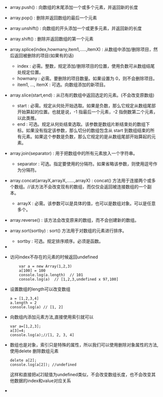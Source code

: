 - array.push() : 向数组的末尾添加一个或多个元素，并返回新的长度
- array.pop() : 删除并返回数组的最后一个元素
- array.unshift() : 向数组的开头添加一个或更多元素，并返回新的长度
- array.shift() : 删除并返回数组的第一个元素
- array.splice(index,howmany,item1,.....,itemX) : 从数组中添加/删除项目，然后返回被删除的项目(如果有的话)
    - index : 必需。整数，规定添加/删除项目的位置，使用负数可从数组结尾处规定位置。
    - howmany : 必需。要删除的项目数量。如果设置为 0，则不会删除项目。
    - item1, ..., itemX : 可选。向数组添加的新项目。

- array.slice(start,end) : 从已有的数组中返回选定的元素。(不会改变原数组)
    - start : 必需。规定从何处开始选取。如果是负数，那么它规定从数组尾部开始算起的位置。也就是说，-1 指最后一个元素，-2 指倒数第二个元素，以此类推。
    - end : 可选。规定从何处结束选取。该参数是数组片断结束处的数组下标。如果没有指定该参数，那么切分的数组包含从 start 到数组结束的所有元素。如果这个参数是负数，那么它规定的是从数组尾部开始算起的元素。

- array.join(separator) : 用于把数组中的所有元素放入一个字符串。
    - separator : 可选。指定要使用的分隔符。如果省略该参数，则使用逗号作为分隔符。

- array.concat(arrayX,arrayX,......,arrayX) : concat() 方法用于连接两个或多个数组。//该方法不会改变现有的数组，而仅仅会返回被连接数组的一个副本。
    - arrayX : 必需。该参数可以是具体的值，也可以是数组对象。可以是任意多个。

- array.reverse() : 该方法会改变原来的数组，而不会创建新的数组。

- array.sort(sortby) : sort() 方法用于对数组的元素进行排序。
    - sortby : 可选。规定排序顺序。必须是函数。

- 


-  访问index不存在的元素的时候返回undefined

    ```
        var a = new Array(1,2,3)
        a[100] = 100
        console.log(a.length)  // 101
        console.log(a)  // [1,2,3,undefined x 97,100]
    ```
- 设置数组的length可以改变数组
    ```
    a = [1,2,3,4]
    a.length = 2
    console.log(a) // [1, 2]
    ```
- 向数组内添加元素方法,直接使用索引就可以
    ```
    var a=[1,2,3];
    a[3]=4;
    console.log(a);//[1, 2, 3, 4]
    ```
- 数组也是对象，索引只是特殊的属性，所以我们可以使用删除对象属性的方法,使用delete 删除数组元素
    ```
    delete a[2];
    console.log(a[2]); //undefined
    ```
    这样和直接把a[2]赋值为undefined类似，不会改变数组长度，也不会改变其他数据的index和value对应关系

- 


